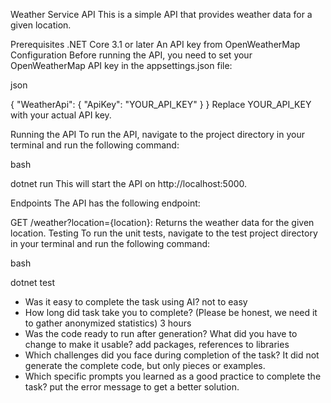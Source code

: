 Weather Service API
This is a simple API that provides weather data for a given location.

Prerequisites
.NET Core 3.1 or later
An API key from OpenWeatherMap
Configuration
Before running the API, you need to set your OpenWeatherMap API key in the appsettings.json file:

json


{
  "WeatherApi": {
    "ApiKey": "YOUR_API_KEY"
  }
}
Replace YOUR_API_KEY with your actual API key.

Running the API
To run the API, navigate to the project directory in your terminal and run the following command:

bash


dotnet run
This will start the API on http://localhost:5000.

Endpoints
The API has the following endpoint:

GET /weather?location={location}: Returns the weather data for the given location.
Testing
To run the unit tests, navigate to the test project directory in your terminal and run the following command:

bash


dotnet test

- Was it easy to complete the task using AI? not to easy
- How long did task take you to complete? (Please be honest, we need it to gather anonymized statistics) 3 hours
- Was the code ready to run after generation? What did you have to change to make it usable? add packages, references to libraries
- Which challenges did you face during completion of the task? It did not generate the complete code, but only pieces or examples.
- Which specific prompts you learned as a good practice to complete the task? put the error message to get a better solution.
